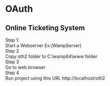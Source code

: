 # OAuth

Online Ticketing System
-------------------------

Step 1:<br>
Start a Webserver Ex:(WampServer)<br>
Step 2<br>
Copy oth2 folder to C:\wamp64\www folder<br>
Step 3<br>
Go to web browser<br>
Step 4<br>
Run project using this URL http://localhost/oth2<br>
